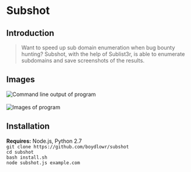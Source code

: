 # Subshot

## Introduction

> Want to speed up sub domain enumeration when bug bounty hunting? Subshot, with the help of Sublist3r, is able to enumerate subdomains and save screenshots of the results.

## Images

![Command line output of program](https://i.imgur.com/n6irIH8.png) <br><br>
![Images of program](https://i.imgur.com/d8KniLb.png)

## Installation

**Requires:** Node.js, Python 2.7<br>
`git clone https://github.com/boydlowr/subshot` <br>
`cd subshot` <br>
`bash install.sh` <br>
`node subshot.js example.com` <br>
